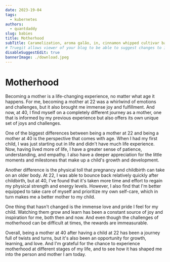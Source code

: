 ```yaml
---
date: 2023-19-04
tags:
  - kubernetes
authors:
  - quantdaddy
slug: babies
title: Motherhood
subTitle: Caramelization, aroma galão, in, cinnamon whipped cultivar bar  sugar espresso beans that. Percolator, extraction filter spoon lungo aroma carajillo barista. Aged single shot a robust french press seasonal macchiato flavour con panna.
# Truegit allows viewer of your blog to be able to suggest changes to it. To disable that, use this flag.
disableSuggestEdit: true
bannerImage: ./download.jpeg
---
```


# Motherhood

Becoming a mother is a life-changing experience, no matter what age it happens. For me, becoming a mother at 22 was a whirlwind of emotions and challenges, but it also brought me immense joy and fulfillment. And now, at 40, I find myself on a completely different journey as a mother, one that is informed by my previous experience but also offers its own unique set of joys and challenges.

One of the biggest differences between being a mother at 22 and being a mother at 40 is the perspective that comes with age. When I had my first child, I was just starting out in life and didn't have much life experience. Now, having lived more of life, I have a greater sense of patience, understanding, and empathy. I also have a deeper appreciation for the little moments and milestones that make up a child's growth and development.

Another difference is the physical toll that pregnancy and childbirth can take on an older body. At 22, I was able to bounce back relatively quickly after childbirth, but at 40, I've found that it's taken more time and effort to regain my physical strength and energy levels. However, I also find that I'm better equipped to take care of myself and prioritize my own self-care, which in turn makes me a better mother to my child.

One thing that hasn't changed is the immense love and pride I feel for my child. Watching them grow and learn has been a constant source of joy and inspiration for me, both then and now. And even though the challenges of motherhood can be difficult at times, the rewards are immeasurable.

Overall, being a mother at 40 after having a child at 22 has been a journey full of twists and turns, but it's also been an opportunity for growth, learning, and love. And I'm grateful for the chance to experience motherhood at different stages of my life, and to see how it has shaped me into the person and mother I am today.
